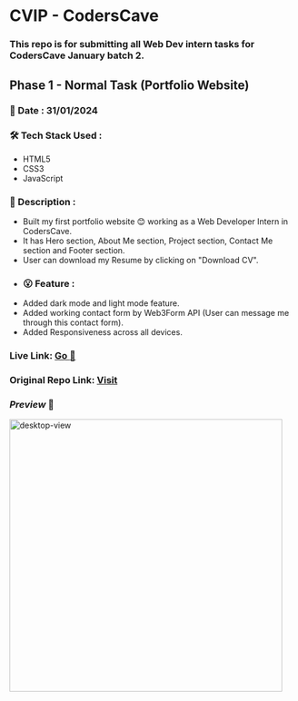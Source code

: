 # CVIP - CodersCave
### This repo is for submitting all Web Dev intern tasks for CodersCave January batch 2.  

## Phase 1 - Normal Task (Portfolio Website)
### :date: Date : 31/01/2024
### :hammer_and_wrench: Tech Stack Used : 
* HTML5
* CSS3
* JavaScript
### :memo: Description : 
* Built my first portfolio website 😊 working as a Web Developer Intern in CodersCave.
* It has Hero section, About Me section, Project section, Contact Me section and Footer section.
* User can download my Resume by clicking on "Download CV".
* ### :open_mouth: Feature : 
* Added dark mode and light mode feature.
* Added working contact form by Web3Form API (User can message me through this contact form).
* Added Responsiveness across all devices.

### Live Link: **<a href="https://my-portfolio-one-one.vercel.app/" target="_blank">Go :rocket:</a>**
### Original Repo Link:  **<a href="https://github.com/KaushalSonic/my-portfolio-one" target="_blank">Visit </a>**

### *Preview* 👀
<img width="480" alt="desktop-view" src="https://github.com/KaushalSonic/my-portfolio-one/assets/88739514/3109eed1-fbf5-46a9-b809-0abe7e76828b">
